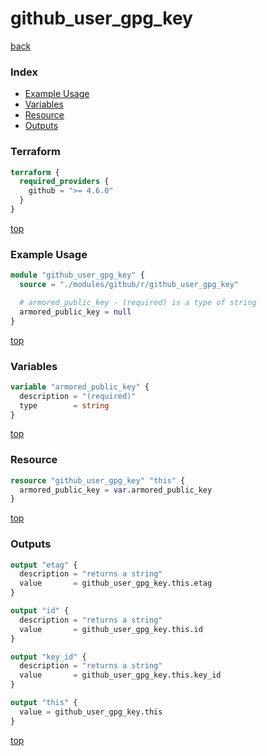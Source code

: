 # github_user_gpg_key

[back](../github.md)

### Index

- [Example Usage](#example-usage)
- [Variables](#variables)
- [Resource](#resource)
- [Outputs](#outputs)

### Terraform

```terraform
terraform {
  required_providers {
    github = ">= 4.6.0"
  }
}
```

[top](#index)

### Example Usage

```terraform
module "github_user_gpg_key" {
  source = "./modules/github/r/github_user_gpg_key"

  # armored_public_key - (required) is a type of string
  armored_public_key = null
}
```

[top](#index)

### Variables

```terraform
variable "armored_public_key" {
  description = "(required)"
  type        = string
}
```

[top](#index)

### Resource

```terraform
resource "github_user_gpg_key" "this" {
  armored_public_key = var.armored_public_key
}
```

[top](#index)

### Outputs

```terraform
output "etag" {
  description = "returns a string"
  value       = github_user_gpg_key.this.etag
}

output "id" {
  description = "returns a string"
  value       = github_user_gpg_key.this.id
}

output "key_id" {
  description = "returns a string"
  value       = github_user_gpg_key.this.key_id
}

output "this" {
  value = github_user_gpg_key.this
}
```

[top](#index)